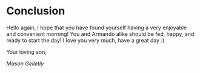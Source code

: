 # Conclusion

Hello again, I hope that you have found yourself having a very enjoyable
and convenient morning! You and Armando alike should be fed, happy, and
ready to start the day! I love you very much, have a great day :)

Your loving son,

*Mason Gelletly*
